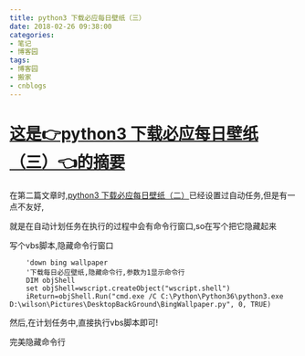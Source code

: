 ```yaml
---
title: python3 下载必应每日壁纸（三）
date: 2018-02-26 09:38:00
categories:
- 笔记
- 博客园
tags:
- 博客园
- 搬家
- cnblogs
---
```

# [这是👉python3 下载必应每日壁纸（三）👈的摘要](/2018/02/26/cnblog_8474376/)
<!--more-->


在第二篇文章时,[python3 下载必应每日壁纸（二）](/2018/01/30/cnblog_8386624/
"python3 下载必应每日壁纸（二）")已经设置过自动任务,但是有一点不友好,

就是在自动计划任务在执行的过程中会有命令行窗口,so在写个把它隐藏起来

写个vbs脚本,隐藏命令行窗口

```
    'down bing wallpaper
    '下载每日必应壁纸,隐藏命令行,参数为1显示命令行
    DIM objShell  
    set objShell=wscript.createObject("wscript.shell")  
    iReturn=objShell.Run("cmd.exe /C C:\Python\Python36\python3.exe D:\wilson\Pictures\DesktopBackGround\BingWallpaper.py", 0, TRUE)
```

然后,在计划任务中,直接执行vbs脚本即可!

完美隐藏命令行


